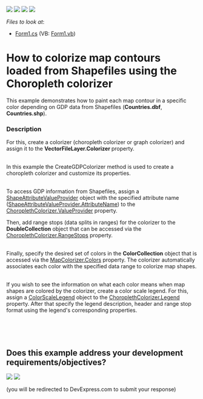 <!-- default badges list -->
![](https://img.shields.io/endpoint?url=https://codecentral.devexpress.com/api/v1/VersionRange/128576138/13.2.8%2B)
[![](https://img.shields.io/badge/Open_in_DevExpress_Support_Center-FF7200?style=flat-square&logo=DevExpress&logoColor=white)](https://supportcenter.devexpress.com/ticket/details/E4691)
[![](https://img.shields.io/badge/📖_How_to_use_DevExpress_Examples-e9f6fc?style=flat-square)](https://docs.devexpress.com/GeneralInformation/403183)
[![](https://img.shields.io/badge/💬_Leave_Feedback-feecdd?style=flat-square)](#does-this-example-address-your-development-requirementsobjectives)
<!-- default badges end -->
<!-- default file list -->
*Files to look at*:

* [Form1.cs](./CS/Colorizer/Form1.cs) (VB: [Form1.vb](./VB/Colorizer/Form1.vb))
<!-- default file list end -->
# How to colorize map contours loaded from Shapefiles using the Choropleth colorizer 


<p>This example demonstrates how to paint each map contour in a specific color depending on GDP data from Shapefiles (<strong>Countries.dbf</strong>, <strong>Countries.shp</strong>).</p>


<h3>Description</h3>

<p>For this, create a colorizer (choropleth colorizer or graph colorizer) and assign it to the <strong>VectorFileLayer.Colorizer </strong>property. </p><p><br />
In this example the CreateGDPColorizer method is used to create a choropleth colorizer and customize its properties.</p><p><br />
To access GDP information from Shapefiles, assign a <a href="https://documentation.devexpress.com/#WindowsForms/clsDevExpressXtraMapShapeAttributeValueProvidertopic"><u>ShapeAttributeValueProvider</u></a> object with the specified attribute name (<a href="https://documentation.devexpress.com/#WindowsForms/DevExpressXtraMapShapeAttributeValueProvider_AttributeNametopic"><u>ShapeAttributeValueProvider.AttributeName</u></a>) to the <a href="https://documentation.devexpress.com/#WindowsForms/DevExpressXtraMapChoroplethColorizer_ValueProvidertopic"><u>ChoroplethColorizer.ValueProvider</u></a> property.</p><p>Then, add range stops (data splits in ranges) for the colorizer to the <strong>DoubleCollection</strong> object that can be accessed via the <a href="https://documentation.devexpress.com/#WindowsForms/DevExpressXtraMapChoroplethColorizer_RangeStopstopic"><u>ChoroplethColorizer.RangeStops</u></a> property.</p><p><br />
Finally, specify the desired set of colors in the <strong>ColorCollection</strong> object that is accessed via the <a href="https://documentation.devexpress.com/#WindowsForms/DevExpressXtraMapMapColorizer_Colorstopic"><u>MapColorizer.Colors</u></a> property. The colorizer automatically associates each color with the specified data range to colorize map shapes. </p><p><br />
If you wish to see the information on what each color means when map shapes are colored by the colorizer, create a color scale legend. For this, assign a <a href="https://documentation.devexpress.com/#WindowsForms/clsDevExpressXtraMapColorScaleLegendtopic"><u>ColorScaleLegend</u></a> object to the <a href="https://documentation.devexpress.com/#WindowsForms/DevExpressXtraMapChoroplethColorizer_Legendtopic"><u>ChoroplethColorizer.Legend</u></a> property. After that specify the legend description, header and range stop format using the legend&#39;s corresponding properties. </p><p><br />
</p>

<br/>


<!-- feedback -->
## Does this example address your development requirements/objectives?

[<img src="https://www.devexpress.com/support/examples/i/yes-button.svg"/>](https://www.devexpress.com/support/examples/survey.xml?utm_source=github&utm_campaign=winforms-map-create-choropleth-map-based-on-shapefile&~~~was_helpful=yes) [<img src="https://www.devexpress.com/support/examples/i/no-button.svg"/>](https://www.devexpress.com/support/examples/survey.xml?utm_source=github&utm_campaign=winforms-map-create-choropleth-map-based-on-shapefile&~~~was_helpful=no)

(you will be redirected to DevExpress.com to submit your response)
<!-- feedback end -->
